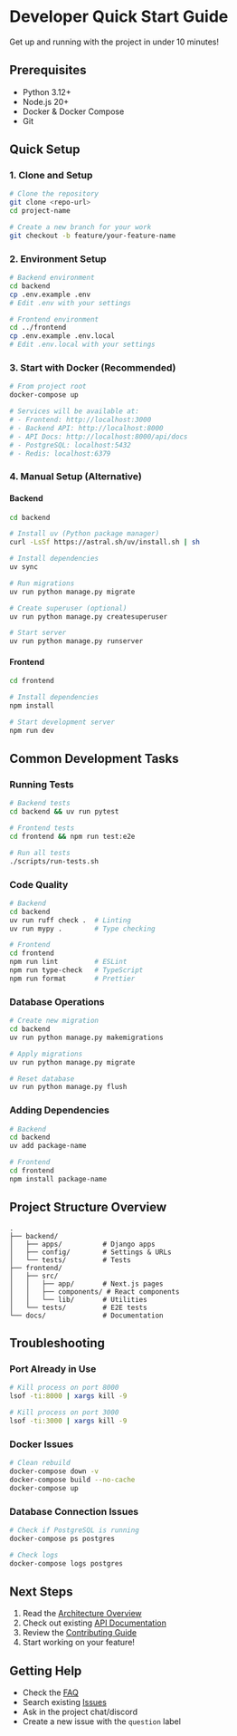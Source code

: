 # Developer Quick Start Guide

Get up and running with the project in under 10 minutes!

## Prerequisites

- Python 3.12+
- Node.js 20+
- Docker & Docker Compose
- Git

## Quick Setup

### 1. Clone and Setup

```bash
# Clone the repository
git clone <repo-url>
cd project-name

# Create a new branch for your work
git checkout -b feature/your-feature-name
```

### 2. Environment Setup

```bash
# Backend environment
cd backend
cp .env.example .env
# Edit .env with your settings

# Frontend environment
cd ../frontend
cp .env.example .env.local
# Edit .env.local with your settings
```

### 3. Start with Docker (Recommended)

```bash
# From project root
docker-compose up

# Services will be available at:
# - Frontend: http://localhost:3000
# - Backend API: http://localhost:8000
# - API Docs: http://localhost:8000/api/docs
# - PostgreSQL: localhost:5432
# - Redis: localhost:6379
```

### 4. Manual Setup (Alternative)

#### Backend

```bash
cd backend

# Install uv (Python package manager)
curl -LsSf https://astral.sh/uv/install.sh | sh

# Install dependencies
uv sync

# Run migrations
uv run python manage.py migrate

# Create superuser (optional)
uv run python manage.py createsuperuser

# Start server
uv run python manage.py runserver
```

#### Frontend

```bash
cd frontend

# Install dependencies
npm install

# Start development server
npm run dev
```

## Common Development Tasks

### Running Tests

```bash
# Backend tests
cd backend && uv run pytest

# Frontend tests
cd frontend && npm run test:e2e

# Run all tests
./scripts/run-tests.sh
```

### Code Quality

```bash
# Backend
cd backend
uv run ruff check .  # Linting
uv run mypy .        # Type checking

# Frontend
cd frontend
npm run lint         # ESLint
npm run type-check   # TypeScript
npm run format       # Prettier
```

### Database Operations

```bash
# Create new migration
cd backend
uv run python manage.py makemigrations

# Apply migrations
uv run python manage.py migrate

# Reset database
uv run python manage.py flush
```

### Adding Dependencies

```bash
# Backend
cd backend
uv add package-name

# Frontend
cd frontend
npm install package-name
```

## Project Structure Overview

```plaintext
.
├── backend/
│   ├── apps/          # Django apps
│   ├── config/        # Settings & URLs
│   └── tests/         # Tests
├── frontend/
│   ├── src/
│   │   ├── app/       # Next.js pages
│   │   ├── components/ # React components
│   │   └── lib/       # Utilities
│   └── tests/         # E2E tests
└── docs/              # Documentation
```

## Troubleshooting

### Port Already in Use

```bash
# Kill process on port 8000
lsof -ti:8000 | xargs kill -9

# Kill process on port 3000
lsof -ti:3000 | xargs kill -9
```

### Docker Issues

```bash
# Clean rebuild
docker-compose down -v
docker-compose build --no-cache
docker-compose up
```

### Database Connection Issues

```bash
# Check if PostgreSQL is running
docker-compose ps postgres

# Check logs
docker-compose logs postgres
```

## Next Steps

1. Read the [Architecture Overview](ARCHITECTURE.md)
2. Check out existing [API Documentation](http://localhost:8000/api/docs)
3. Review the [Contributing Guide](../../CONTRIBUTING.md)
4. Start working on your feature!

## Getting Help

- Check the [FAQ](../FAQ.md)
- Search existing [Issues](https://github.com/username/project/issues)
- Ask in the project chat/discord
- Create a new issue with the `question` label
